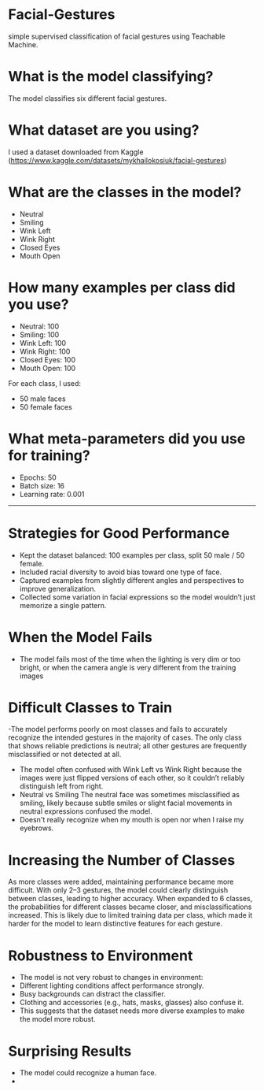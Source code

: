 # Facial-Gestures
simple supervised classification of facial gestures using Teachable Machine.

# What is the model classifying?
The model classifies six different facial gestures.

# What dataset are you using?
I used a dataset downloaded from Kaggle (https://www.kaggle.com/datasets/mykhailokosiuk/facial-gestures)

# What are the classes in the model?
- Neutral  
- Smiling  
- Wink Left  
- Wink Right  
- Closed Eyes  
- Mouth Open  

# How many examples per class did you use?
- Neutral: 100  
- Smiling: 100  
- Wink Left: 100  
- Wink Right: 100  
- Closed Eyes: 100  
- Mouth Open: 100 

For each class, I used:
- 50 male faces  
- 50 female faces 

# What meta-parameters did you use for training?
- Epochs: 50  
- Batch size: 16  
- Learning rate: 0.001  

---

# Strategies for Good Performance
- Kept the dataset balanced: 100 examples per class, split 50 male / 50 female.
- Included racial diversity to avoid bias toward one type of face.
- Captured examples from slightly different angles and perspectives to improve generalization.
- Collected some variation in facial expressions so the model wouldn’t just memorize a single pattern.
  
# When the Model Fails
- The model fails most of the time when the lighting is very dim or too bright, or when the camera angle is very different from the training images
  
# Difficult Classes to Train
-The model performs poorly on most classes and fails to accurately recognize the intended gestures in the majority of cases. The only class that shows reliable predictions is neutral; all other gestures are frequently misclassified or not detected at all.
- The model often confused with Wink Left vs Wink Right because the images were just flipped versions of each other, so it couldn’t reliably distinguish left from right.
- Neutral vs Smiling
The neutral face was sometimes misclassified as smiling, likely because subtle smiles or slight facial movements in neutral expressions confused the model.
- Doesn't really recognize when my mouth is open nor when I raise my eyebrows. 

# Increasing the Number of Classes
As more classes were added, maintaining performance became more difficult. With only 2–3 gestures, the model could clearly distinguish between classes, leading to higher accuracy. When expanded to 6 classes, the probabilities for different classes became closer, and misclassifications increased. This is likely due to limited training data per class, which made it harder for the model to learn distinctive features for each gesture.

# Robustness to Environment
- The model is not very robust to changes in environment:
- Different lighting conditions affect performance strongly.
- Busy backgrounds can distract the classifier.
- Clothing and accessories (e.g., hats, masks, glasses) also confuse it.
- This suggests that the dataset needs more diverse examples to make the model more robust.
  
# Surprising Results
- The model could recognize a human face.
- 
